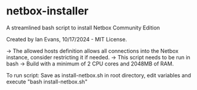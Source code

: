 # netbox-installer

A streamlined bash script to install Netbox Community Edition

Created by Ian Evans, 10/17/2024 - MIT License.

-> The allowed hosts definition allows all connections into the Netbox instance, consider restricting it if needed.
-> This script needs to be run in bash
-> Build with a minimum of 2 CPU cores and 2048MB of RAM.

To run script: Save as install-netbox.sh in root directory, edit variables and execute "bash install-netbox.sh"
